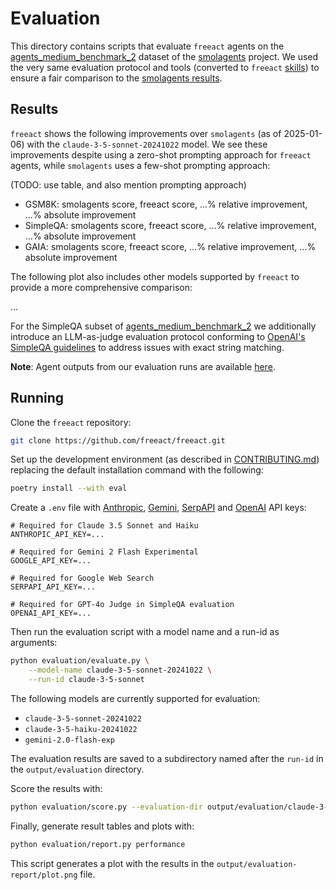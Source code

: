 # Evaluation

This directory contains scripts that evaluate `freeact` agents on the [agents_medium_benchmark_2](https://huggingface.co/datasets/m-ric/agents_medium_benchmark_2) dataset of the [smolagents](https://github.com/huggingface/smolagents) project. We used the very same evaluation protocol and tools (converted to `freeact` [skills](skills)) to ensure a fair comparison to the [smolagents results](https://github.com/huggingface/smolagents?tab=readme-ov-file#how-strong-are-open-models-for-agentic-workflows).

## Results

`freeact` shows the following improvements over `smolagents` (as of 2025-01-06) with the `claude-3-5-sonnet-20241022` model. We see these improvements despite using a zero-shot prompting approach for `freeact` agents, while `smolagents` uses a few-shot prompting approach:

(TODO: use table, and also mention prompting approach)
- GSM8K: smolagents score, freeact score, ...% relative improvement, ...% absolute improvement
- SimpleQA: smolagents score, freeact score, ...% relative improvement, ...% absolute improvement
- GAIA: smolagents score, freeact score, ...% relative improvement, ...% absolute improvement

The following plot also includes other models supported by `freeact` to provide a more comprehensive comparison:

...

For the SimpleQA subset of [agents_medium_benchmark_2](https://huggingface.co/datasets/m-ric/agents_medium_benchmark_2) we additionally introduce an LLM-as-judge evaluation protocol conforming to [OpenAI's SimpleQA guidelines](https://openai.com/index/introducing-simpleqa/) to address issues with exact string matching.

**Note**: Agent outputs from our evaluation runs are available [here](https://github.com/user-attachments/files/18364906/evaluation-results-agents_medium_benchmark_2.zip).

## Running

Clone the `freeact` repository:

```bash
git clone https://github.com/freeact/freeact.git
```

Set up the development environment (as described in [CONTRIBUTING.md](../CONTRIBUTING.md)) replacing the default installation command with the following:

```bash
poetry install --with eval
```

Create a `.env` file with [Anthropic](https://console.anthropic.com/settings/keys), [Gemini](https://aistudio.google.com/app/apikey), [SerpAPI](https://serpapi.com/dashboard) and [OpenAI](https://platform.openai.com/settings/organization/api-keys) API keys:

```env title=".env"
# Required for Claude 3.5 Sonnet and Haiku
ANTHROPIC_API_KEY=...

# Required for Gemini 2 Flash Experimental
GOOGLE_API_KEY=...

# Required for Google Web Search
SERPAPI_API_KEY=...

# Required for GPT-4o Judge in SimpleQA evaluation
OPENAI_API_KEY=...
```

Then run the evaluation script with a model name and a run-id as arguments:

```bash
python evaluation/evaluate.py \
    --model-name claude-3-5-sonnet-20241022 \
    --run-id claude-3-5-sonnet
```

The following models are currently supported for evaluation:
* `claude-3-5-sonnet-20241022`
* `claude-3-5-haiku-20241022`
* `gemini-2.0-flash-exp`

The evaluation results are saved to a subdirectory named after the `run-id` in the `output/evaluation` directory.

Score the results with:

```bash
python evaluation/score.py --evaluation-dir output/evaluation/claude-3-5-sonnet
```

Finally, generate result tables and plots with:

```bash
python evaluation/report.py performance
```

This script generates a plot with the results in the `output/evaluation-report/plot.png` file.
